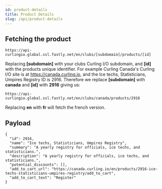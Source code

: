 ```yaml
---
id: product-details
title: Product Details
slug: /api/product-details
---
```


## Fetching the product

```
https://api-curlingio.global.ssl.fastly.net/en/clubs/[subdomain]/products/[id]
```

Replacing **[subdomain]** with your clubs Curling I/O subdomain, and **[id]** with the products unique identifier.
For example Curling Canada's Curling I/O site is at https://canada.curling.io, and the Ice techs, Statisticians, Umpires Registry ID is 2916.
Therefore we replace **[subdomain]** with **canada** and **[id]** with **2916** giving us:

```
https://api-curlingio.global.ssl.fastly.net/en/clubs/canada/products/2916
```

Replacing **en** with **fr** will fetch the french version.


## Payload

```
{
  "id": 2916,
  "name": "Ice techs, Statisticians, Umpires Registry",
  "summary": "A yearly registry for officials, ice techs, and statisticians.",
  "description": "A yearly registry for officials, ice techs, and statisticians.",
  "potential_discounts": [],
  "add_to_cart_url": "https://canada.curling.io/en/products/2916-ice-techs-statisticians-umpires-registry/add_to_cart",
  "add_to_cart_text": "Register"
}
```

